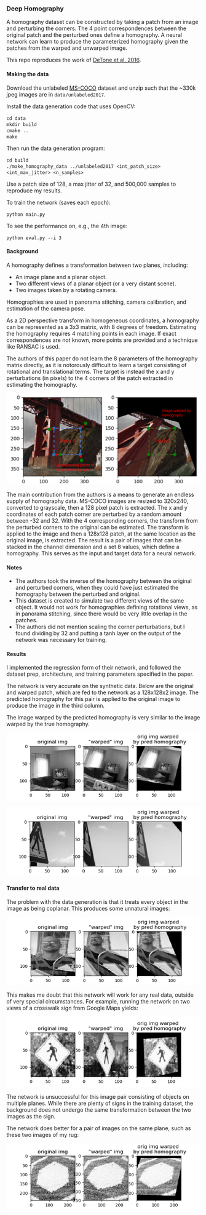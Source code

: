 ### Deep Homography

A homography dataset can be constructed by taking a patch from an image and perturbing the corners. The 4 point correspondences between the original patch and the perturbed ones define a homography. A neural network can learn to produce the parameterized homography given the patches from the warped and unwarped image. 

This repo reproduces the work of [DeTone et al. 2016](https://arxiv.org/pdf/1606.03798.pdf).

#### Making the data

Download the unlabeled [MS-COCO](http://cocodataset.org/#home) dataset and unzip such that the ~330k jpeg images are in `data/unlabeled2017`.

Install the data generation code that uses OpenCV:

```
cd data
mkdir build
cmake ..
make
```

Then run the data generation program:

```
cd build
./make_homography_data ../unlabeled2017 <int_patch_size> <int_max_jitter> <n_samples>
```

Use a patch size of 128, a max jitter of 32, and 500,000 samples to reproduce my results.

To train the network (saves each epoch):

```
python main.py
```

To see the performance on, e.g., the 4th image:

```
python eval.py --i 3
```

#### Background

A homography defines a transformation between two planes, including:
- An image plane and a planar object.
- Two different views of a planar object (or a very distant scene).
- Two images taken by a rotating camera.

Homographies are used in panorama stitching, camera calibration, and estimation of the camera pose.

As a 2D perspective transform in homogeneous coordinates, a homography can be represented as a 3x3 matrix, with 8 degrees of freedom. Estimating the homography requires 4 matching points in each image. If exact correspondences are not known, more points are provided and a technique like RANSAC is used. 

The authors of this paper do not learn the 8 parameters of the homography matrix directly, as it is notorously difficult to learn a target consisting of rotational and translational terms. The target is instead the x and y perturbations (in pixels) to the 4 corners of the patch extracted in estimating the homography.

![dataset generation procedure](assets/data_procedure.png)

The main contribution from the authors is a means to generate an endless supply of homography data. MS-COCO images are resized to 320x240, converted to grayscale, then a 128 pixel patch is extracted. The x and y coordinates of each patch corner are perturbed by a random amount between -32 and 32. With the 4 corresponding corners, the transform from the perturbed corners to the original can be estimated. The transform is applied to the image and then a 128x128 patch, at the same location as the original image, is extracted. The result is a pair of images that can be stacked in the channel dimension and a set 8 values, which define a homography. This serves as the input and target data for a neural network.

#### Notes

- The authors took the inverse of the homography between the original and perturbed corners, when they could have just estimated the homography between the perturbed and original.
- This dataset is created to simulate two different views of the same object. It would not work for homographies defining rotational views, as in panorama stitching, since there would be very little overlap in the patches.
- The authors did not mention scaling the corner perturbations, but I found dividing by 32 and putting a tanh layer on the output of the network was necessary for training.

#### Results

I implemented the regression form of their network, and followed the dataset prep, architecture, and training parameters specified in the paper.   

The network is very accurate on the synthetic data. Below are the original and warped patch, which are fed to the network as a 128x128x2 image. The predicted homography for this pair is applied to the original image to produce the image in the third column. 

The image warped by the predicted homography is very similar to the image warped by the true homography.

![good performance on test image](assets/good_img_1.png)

![good performance on test image](assets/good_img_2.png)

#### Transfer to real data

The problem with the data generation is that it treats every object in the image as being coplanar. This produces some unnatural images:

![bad performance on test image](assets/bad_img_1.png)

This makes me doubt that this network will work for any real data, outside of very special circumstances. For example, running the network on two views of a crosswalk sign from Google Maps yields:

![real image from Google Maps](assets/real_pic_1.png)

The network is unsuccessful for this image pair consisting of objects on multiple planes. While there are plenty of signs in the training dataset, the background does not undergo the same transformation between the two images as the sign.

The network does better for a pair of images on the same plane, such as these two images of my rug: 

![real image of carpet](assets/real_pic_2.png)

